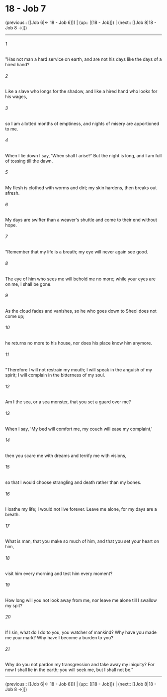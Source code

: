 # 18 - Job 7

(previous:: [[Job 6|← 18 - Job 6]]) | (up:: [[18 - Job]]) | (next:: [[Job 8|18 - Job 8 →]])

***


###### 1 
"Has not man a hard service on earth, and are not his days like the days of a hired hand? 

###### 2 
Like a slave who longs for the shadow, and like a hired hand who looks for his wages, 

###### 3 
so I am allotted months of emptiness, and nights of misery are apportioned to me. 

###### 4 
When I lie down I say, 'When shall I arise?' But the night is long, and I am full of tossing till the dawn. 

###### 5 
My flesh is clothed with worms and dirt; my skin hardens, then breaks out afresh. 

###### 6 
My days are swifter than a weaver's shuttle and come to their end without hope. 

###### 7 
"Remember that my life is a breath; my eye will never again see good. 

###### 8 
The eye of him who sees me will behold me no more; while your eyes are on me, I shall be gone. 

###### 9 
As the cloud fades and vanishes, so he who goes down to Sheol does not come up; 

###### 10 
he returns no more to his house, nor does his place know him anymore. 

###### 11 
"Therefore I will not restrain my mouth; I will speak in the anguish of my spirit; I will complain in the bitterness of my soul. 

###### 12 
Am I the sea, or a sea monster, that you set a guard over me? 

###### 13 
When I say, 'My bed will comfort me, my couch will ease my complaint,' 

###### 14 
then you scare me with dreams and terrify me with visions, 

###### 15 
so that I would choose strangling and death rather than my bones. 

###### 16 
I loathe my life; I would not live forever. Leave me alone, for my days are a breath. 

###### 17 
What is man, that you make so much of him, and that you set your heart on him, 

###### 18 
visit him every morning and test him every moment? 

###### 19 
How long will you not look away from me, nor leave me alone till I swallow my spit? 

###### 20 
If I sin, what do I do to you, you watcher of mankind? Why have you made me your mark? Why have I become a burden to you? 

###### 21 
Why do you not pardon my transgression and take away my iniquity? For now I shall lie in the earth; you will seek me, but I shall not be."

***

(previous:: [[Job 6|← 18 - Job 6]]) | (up:: [[18 - Job]]) | (next:: [[Job 8|18 - Job 8 →]])
